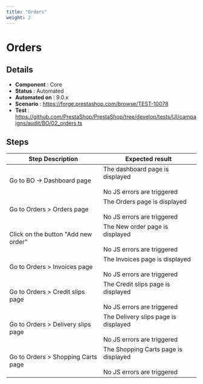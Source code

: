 ```yaml
---
title: "Orders"
weight: 2
---
```


# Orders
## Details
* **Component** : Core
* **Status** : Automated
* **Automated on** : 9.0.x
* **Scenario** : https://forge.prestashop.com/browse/TEST-10078
* **Test** : https://github.com/PrestaShop/PrestaShop/tree/develop/tests/UI/campaigns/audit/BO/02_orders.ts

## Steps
| Step Description | Expected result |
| ----- | ----- |
| Go to BO -> Dashboard page | The dashboard page is displayed<br><br>No JS errors are triggered |
| Go to Orders > Orders page | The Orders page is displayed<br><br>No JS errors are triggered |
| Click on the button "Add new order" | The New order page is displayed<br><br>No JS errors are triggered |
| Go to Orders > Invoices page | The Invoices page is displayed<br><br>No JS errors are triggered |
| Go to Orders > Credit slips page | The Credit slips page is displayed<br><br>No JS errors are triggered |
| Go to Orders > Delivery slips page | The Delivery slips page is displayed<br><br>No JS errors are triggered |
| Go to Orders > Shopping Carts page | The Shopping Carts page is displayed<br><br>No JS errors are triggered |
